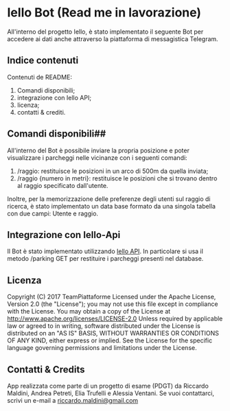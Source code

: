 # Iello Bot (Read me in lavorazione) #

All'interno del progetto Iello, è stato implementato il seguente Bot per accedere ai dati anche attraverso la piattaforma di messagistica Telegram. 

## Indice contenuti

Contenuti de README: 

1. Comandi disponibili;
2. integrazione con Iello API;
3. licenza;
4. contatti & crediti.


## Comandi disponibili##

All'interno del Bot è possibile inviare la propria posizione e poter visualizzare i parcheggi nelle vicinanze con i seguenti comandi:
1. /raggio: restituisce le posizioni in un arco di 500m da quella inviata;
2. /raggio {numero in metri}: restituisce le posizioni che si trovano dentro al raggio specificato dall'utente.

Inoltre, per la memorizzazione delle preferenze degli utenti sul raggio di ricerca, è stato implementato un data base formato da una singola tabella con due
campi: Utente e raggio. 

## Integrazione con Iello-Api ##

Il Bot è stato implementato utilizzando [Iello API](https://bitbucket.org/piattaformeteam/iello-api "Iello API Repo"). 
In particolare si usa il metodo /parking GET per restituire i parcheggi presenti nel database.

## Licenza ##

Copyright (C) 2017 TeamPiattaforme
Licensed under the Apache License, Version 2.0 (the "License"); you may not use this file except 
in compliance with the License. You may obtain a copy of the License at
http://www.apache.org/licenses/LICENSE-2.0
Unless required by applicable law or agreed to in writing, software distributed under the License is distributed on an "AS IS" BASIS, WITHOUT WARRANTIES OR CONDITIONS OF ANY KIND, either express or implied. See the License for the specific language governing permissions and limitations under the License.

## Contatti & Credits ##

App realizzata come parte di un progetto di esame (PDGT) 
da Riccardo Maldini, Andrea Petreti, Elia Trufelli e Alessia Ventani. Se vuoi contattarci, scrivi un e-mail a riccardo.maldini@gmail.com